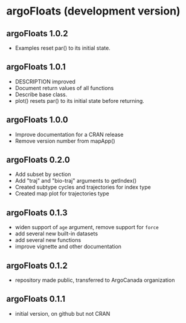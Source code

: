 # argoFloats (development version)

## argoFloats 1.0.2

* Examples reset par() to its initial state.

## argoFloats 1.0.1

* DESCRIPTION improved
* Document return values of all functions
* Describe base class.
* plot() resets par() to its initial state before returning.

## argoFloats 1.0.0

* Improve documentation for a CRAN release
* Remove version number from mapApp()

## argoFloats 0.2.0

* Add subset by section
* Add "traj" and "bio-traj" arguments to getIndex()
* Created subtype cycles and trajectories for index type
* Created map plot for trajectories type

## argoFloats 0.1.3

* widen support of `age` argument, remove support for `force`
* add several new built-in datasets
* add several new functions
* improve vignette and other documentation

## argoFloats 0.1.2

* repository made public, transferred to ArgoCanada organization

## argoFloats 0.1.1

* initial version, on github but not CRAN

